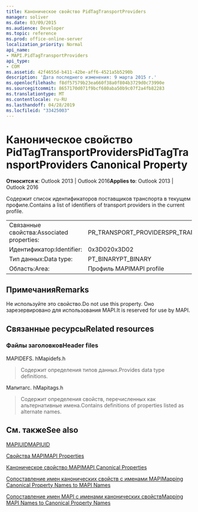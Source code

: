 ```yaml
---
title: Каноническое свойство PidTagTransportProviders
manager: soliver
ms.date: 03/09/2015
ms.audience: Developer
ms.topic: reference
ms.prod: office-online-server
localization_priority: Normal
api_name:
- MAPI.PidTagTransportProviders
api_type:
- COM
ms.assetid: 42f4655d-b411-42be-aff6-4521a5b5290b
description: 'Дата последнего изменения: 9 марта 2015 г.'
ms.openlocfilehash: f8df57579b23ea660f38a0f804b3729d0c73990e
ms.sourcegitcommit: 8657170d071f9bcf680aba50b9c07f2a4fb82283
ms.translationtype: MT
ms.contentlocale: ru-RU
ms.lasthandoff: 04/28/2019
ms.locfileid: "33425003"
---
```

# <a name="pidtagtransportproviders-canonical-property"></a><span data-ttu-id="534ae-103">Каноническое свойство PidTagTransportProviders</span><span class="sxs-lookup"><span data-stu-id="534ae-103">PidTagTransportProviders Canonical Property</span></span>

  
  
<span data-ttu-id="534ae-104">**Относится к**: Outlook 2013 | Outlook 2016</span><span class="sxs-lookup"><span data-stu-id="534ae-104">**Applies to**: Outlook 2013 | Outlook 2016</span></span> 
  
<span data-ttu-id="534ae-105">Содержит список идентификаторов поставщиков транспорта в текущем профиле.</span><span class="sxs-lookup"><span data-stu-id="534ae-105">Contains a list of identifiers of transport providers in the current profile.</span></span>
  
|||
|:-----|:-----|
|<span data-ttu-id="534ae-106">Связанные свойства:</span><span class="sxs-lookup"><span data-stu-id="534ae-106">Associated properties:</span></span>  <br/> |<span data-ttu-id="534ae-107">PR_TRANSPORT_PROVIDERS</span><span class="sxs-lookup"><span data-stu-id="534ae-107">PR_TRANSPORT_PROVIDERS</span></span>  <br/> |
|<span data-ttu-id="534ae-108">Идентификатор:</span><span class="sxs-lookup"><span data-stu-id="534ae-108">Identifier:</span></span>  <br/> |<span data-ttu-id="534ae-109">0x3D02</span><span class="sxs-lookup"><span data-stu-id="534ae-109">0x3D02</span></span>  <br/> |
|<span data-ttu-id="534ae-110">Тип данных:</span><span class="sxs-lookup"><span data-stu-id="534ae-110">Data type:</span></span>  <br/> |<span data-ttu-id="534ae-111">PT_BINARY</span><span class="sxs-lookup"><span data-stu-id="534ae-111">PT_BINARY</span></span>  <br/> |
|<span data-ttu-id="534ae-112">Область:</span><span class="sxs-lookup"><span data-stu-id="534ae-112">Area:</span></span>  <br/> |<span data-ttu-id="534ae-113">Профиль MAPI</span><span class="sxs-lookup"><span data-stu-id="534ae-113">MAPI profile</span></span>  <br/> |
   
## <a name="remarks"></a><span data-ttu-id="534ae-114">Примечания</span><span class="sxs-lookup"><span data-stu-id="534ae-114">Remarks</span></span>

<span data-ttu-id="534ae-115">Не используйте это свойство.</span><span class="sxs-lookup"><span data-stu-id="534ae-115">Do not use this property.</span></span> <span data-ttu-id="534ae-116">Оно зарезервировано для использования MAPI.</span><span class="sxs-lookup"><span data-stu-id="534ae-116">It is reserved for use by MAPI.</span></span>
  
## <a name="related-resources"></a><span data-ttu-id="534ae-117">Связанные ресурсы</span><span class="sxs-lookup"><span data-stu-id="534ae-117">Related resources</span></span>

### <a name="header-files"></a><span data-ttu-id="534ae-118">Файлы заголовков</span><span class="sxs-lookup"><span data-stu-id="534ae-118">Header files</span></span>

<span data-ttu-id="534ae-119">MAPIDEFS. h</span><span class="sxs-lookup"><span data-stu-id="534ae-119">Mapidefs.h</span></span>
  
> <span data-ttu-id="534ae-120">Содержит определения типов данных.</span><span class="sxs-lookup"><span data-stu-id="534ae-120">Provides data type definitions.</span></span>
    
<span data-ttu-id="534ae-121">Мапитагс. h</span><span class="sxs-lookup"><span data-stu-id="534ae-121">Mapitags.h</span></span>
  
> <span data-ttu-id="534ae-122">Содержит определения свойств, перечисленных как альтернативные имена.</span><span class="sxs-lookup"><span data-stu-id="534ae-122">Contains definitions of properties listed as alternate names.</span></span>
    
## <a name="see-also"></a><span data-ttu-id="534ae-123">См. также</span><span class="sxs-lookup"><span data-stu-id="534ae-123">See also</span></span>



[<span data-ttu-id="534ae-124">MAPIUID</span><span class="sxs-lookup"><span data-stu-id="534ae-124">MAPIUID</span></span>](mapiuid.md)


[<span data-ttu-id="534ae-125">Свойства MAPI</span><span class="sxs-lookup"><span data-stu-id="534ae-125">MAPI Properties</span></span>](mapi-properties.md)
  
[<span data-ttu-id="534ae-126">Каноническое свойство MAPI</span><span class="sxs-lookup"><span data-stu-id="534ae-126">MAPI Canonical Properties</span></span>](mapi-canonical-properties.md)
  
[<span data-ttu-id="534ae-127">Сопоставление имен канонических свойств с именами MAPI</span><span class="sxs-lookup"><span data-stu-id="534ae-127">Mapping Canonical Property Names to MAPI Names</span></span>](mapping-canonical-property-names-to-mapi-names.md)
  
[<span data-ttu-id="534ae-128">Сопоставление имен MAPI с именами канонических свойств</span><span class="sxs-lookup"><span data-stu-id="534ae-128">Mapping MAPI Names to Canonical Property Names</span></span>](mapping-mapi-names-to-canonical-property-names.md)

